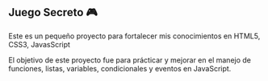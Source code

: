 ## Juego Secreto 🎮

Este es un pequeño proyecto para fortalecer mis conocimientos en HTML5, CSS3, JavasScript

El objetivo de este proyecto fue para prácticar y mejorar en el manejo de funciones, listas, variables, condicionales y eventos en JavaScript.
